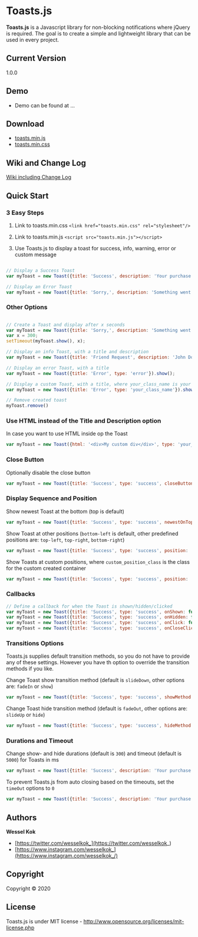 # Toasts.js
**Toasts.js** is a Javascript library for non-blocking notifications where jQuery is required. The goal is to create a simple and lightweight library that can be used in every project.

## Current Version
1.0.0

## Demo
- Demo can be found at ...

## Download
- [toasts.min.js](https://raw.githubusercontent.com/wesselkok/Toasts.js/master/toasts.min.js)
- [toasts.min.css](https://raw.githubusercontent.com/wesselkok/Toasts.js/master/toasts.min.css)

## Wiki and Change Log
[Wiki including Change Log](https://github.com/wesselkok/Toasts.js/wiki)

## Quick Start

### 3 Easy Steps
1. Link to toasts.min.css `<link href="toasts.min.css" rel="stylesheet"/>`

2. Link to toasts.min.js `<script src="toasts.min.js"></script>`

3. Use Toasts.js to display a toast for success, info, warning, error or custom message
  ```js
  
  // Display a Success Toast
  var myToast = new Toast({title: 'Success', description: 'Your purchase has been confirmed!', type: 'success'}).show();
  
  // Display an Error Toast
  var myToast = new Toast({title: 'Sorry,', description: 'Something went wrong.', type: 'error'}).show();
  
  ```

### Other Options
```js

// Create a Toast and display after x seconds
var myToast = new Toast({title: 'Sorry,', description: 'Something went wrong.', type: 'error'});
var x = 300;
setTimeout(myToast.show(), x);

// Display an info Toast, with a title and description
var myToast = new Toast({title: 'Friend Request', description: 'John Doe wants to be friends with you.', type: 'info'}).show();

// Display an error Toast, with a title
var myToast = new Toast({title: 'Error', type: 'error'}).show();

// Display a custom Toast, with a title, where your_class_name is your custom class
var myToast = new Toast({title: 'Error', type: 'your_class_name'}).show();

// Remove created toast
myToast.remove()

```

### Use HTML instead of the Title and Description option
In case you want to use HTML inside op the Toast
```js
var myToast = new Toast({html: '<div>My custom div</div>', type: 'your_class_name'}).show();
````

### Close Button
Optionally disable the close button
```js
var myToast = new Toast({title: 'Success', type: 'success', closeButton: false}).show();
````

### Display Sequence and Position
Show newest Toast at the bottom (top is default)
```js
var myToast = new Toast({title: 'Success', type: 'success', newestOnTop: false}).show();
```

Show Toast at other positions (`bottom-left` is default, other predefined positions are: `top-left`, `top-right`, `bottom-right`)
```js
var myToast = new Toast({title: 'Success', type: 'success', position: 'top-right'}).show();
```

Show Toasts at custom positions, where `custom_position_class` is the class for the custom created container
```js
var myToast = new Toast({title: 'Success', type: 'success', position: 'custom_position_class'}).show();
```

### Callbacks
```js
// Define a callback for when the Toast is shown/hidden/clicked
var myToast = new Toast({title: 'Success', type: 'success', onShown: function() { console.log('Hello'); }}).show();
var myToast = new Toast({title: 'Success', type: 'success', onHidden: function() { console.log('Goodbye'); }}).show();
var myToast = new Toast({title: 'Success', type: 'success', onClick: function() { console.log('Clicked'); }}).show();
var myToast = new Toast({title: 'Success', type: 'success', onCloseClick: function() { console.log('Close button clicked'); }}).show();
```

### Transitions Options
Toasts.js supplies default transition methods, so you do not have to provide any of these settings. However you have th option to override the transition methods if you like. 

Change Toast show transition method (default is `slideDown`, other options are: `fadeIn` or `show`)
```js
var myToast = new Toast({title: 'Success', type: 'success', showMethod: 'fadeIn'}).show();
```
Change Toast hide transition method (default is `fadeOut`, other options are: `slideUp` or `hide`)
```js
var myToast = new Toast({title: 'Success', type: 'success', hideMethod: 'slideUp'}).show();
```

### Durations and Timeout
Change show- and hide durations (default is `300`) and timeout (default is `5000`) for Toasts in ms
```js
var myToast = new Toast({title: 'Success', description: 'Your purchase has been confirmed!', showDuration: 350, hideDuration: 100, timeOut: 3000}).show();
```

To prevent Toasts.js from auto closing based on the timeouts, set the  `timeOut` options to `0`
```js
var myToast = new Toast({title: 'Success', description: 'Your purchase has been confirmed!', timeOut: 0}).show();
```

## Authors
**Wessel Kok**
+ [https://twitter.com/wesselkok_](https://twitter.com/wesselkok_)
+ [https://www.instagram.com/wesselkok_](https://www.instagram.com/wesselkok_/)

## Copyright
Copyright © 2020

## License
Toasts.js is under MIT license - http://www.opensource.org/licenses/mit-license.php
